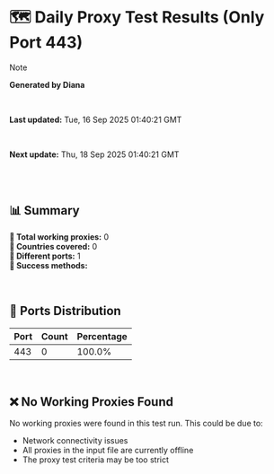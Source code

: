 # 🗺️ Daily Proxy Test Results (Only Port 443)

> [!NOTE]
>
> **Generated by Diana**
>
> <br/>
>
> **Last updated:** Tue, 16 Sep 2025 01:40:21 GMT
>
> <br/>
>
> **Next update:** Thu, 18 Sep 2025 01:40:21 GMT
>
> <br/>
>

</br>

## 📊 Summary

**🔹 Total working proxies:** 0  
**🔹 Countries covered:** 0  
**🔹 Different ports:** 1  
**🔹 Success methods:** 

<br/>

## 🔌 Ports Distribution

| Port | Count | Percentage |
|------|-------|------------|
| 443  | 0     | 100.0%     |

<br/>

## ❌ No Working Proxies Found

No working proxies were found in this test run. This could be due to:

- Network connectivity issues
- All proxies in the input file are currently offline
- The proxy test criteria may be too strict

